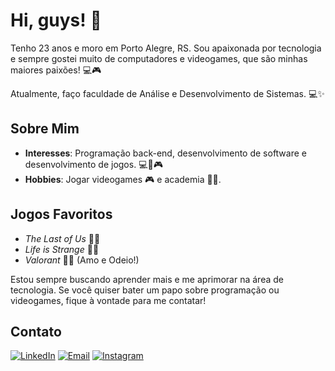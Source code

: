 # Hi, guys! 👋 

Tenho 23 anos e moro em Porto Alegre, RS. Sou apaixonada por tecnologia e sempre gostei muito de computadores e videogames, que são minhas maiores paixões! 💻🎮

Atualmente, faço faculdade de Análise e Desenvolvimento de Sistemas. 💻✨ 

## Sobre Mim

- **Interesses**: Programação back-end, desenvolvimento de software e desenvolvimento de jogos. 💻🔧🎮
- **Hobbies**: Jogar videogames 🎮 e academia 🏋️‍♀️.

## Jogos Favoritos

- *The Last of Us* 🌿🦠
- *Life is Strange* 🌈📖
- *Valorant* 🎯🔥 (Amo e Odeio!)

Estou sempre buscando aprender mais e me aprimorar na área de tecnologia. Se você quiser bater um papo sobre programação ou videogames, fique à vontade para me contatar!

## Contato

[![LinkedIn](https://img.shields.io/badge/LinkedIn-blue?style=for-the-badge&logo=linkedin&logoColor=white)](https://www.linkedin.com/in/julialeals)
[![Email](https://img.shields.io/badge/Email-red?style=for-the-badge&logo=gmail&logoColor=white)](mailto:juliaileals@gmail.com)
[![Instagram](https://img.shields.io/badge/Instagram-julialeal_pink?style=for-the-badge&logo=instagram)](https://www.instagram.com/julialeal_pink)
